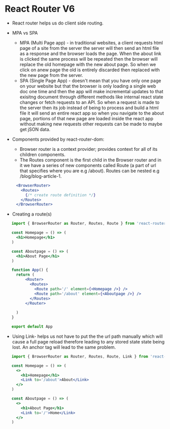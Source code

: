 # React Router V6
- React router helps us do client side routing. 

- MPA vs SPA
    - MPA (Multi Page app) - in traditional websites, a client requests html page of a site from the server the server will then send an html file as a response and the browser loads the page. When the about link is clicked the same process will be repeated then the browser will replace the old homepage with the new about page. So when we click on anew page the old is entirely discarded then replaced with the new page from the server.
    - SPA (Single Page App) - doesn't mean that you have only one page on your website but that the browser is only loading a single web doc one time and then the app will make incremental updates to that exisitng document through different methods like internal react state changes or fetch requests to an API.
    So when a request is made to the server then its job instead of being to process and build a html file it will send an entire react app so  when you navigate to the about page, portions of that new page are loaded inside the react app without making new requests other requests can be made to maybe get jSON data.

- Components provided by react-router-dom:
    - Browser router is a context provider; provides context for all of its children components.
    - The Routes component is the first child  in the Browser router and in it we have a series of new components called Route (a part of url that specifies where you are e.g /about). Routes can be nested e.g /blog/blog-article-1.

 ```jsx
      <BrowserRouter> 
        <Routes>
          {/* create route definition */}
        </Routes>
      </BrowserRouter>
 ```

 - Creating a route(s)
 ```jsx
    import { BrowserRouter as Router, Routes, Route } from 'react-router-dom'

    const Homepage = () => (
      <h1>Homepage</h1>
    )

    const Aboutpage = () => (
      <h1>About Page</h1>
    )

    function App() {
      return (
          <Router> 
            <Routes>
              <Route path='/' element={<Homepage />} />
              <Route path='/about' element={<Aboutpage />} />
            </Routes>
          </Router>
        
      )
    }

    export default App

 ```

 - Using Link- helps us not have to put the the url path manually which will cause a full page reload therefore leading to any stored state state being lost. An anchor tag will lead to the same problem.

 ```jsx
    import { BrowserRouter as Router, Routes, Route, Link } from 'react-router-dom'

    const Homepage = () => (
      <>
        <h1>Homepage</h1>
        <Link to='/about'>About</Link>
      </>
    )

    const Aboutpage = () => (
      <>
        <h1>About Page</h1>
        <Link to='/'>Home</Link>
      </>
    )
 ```
    